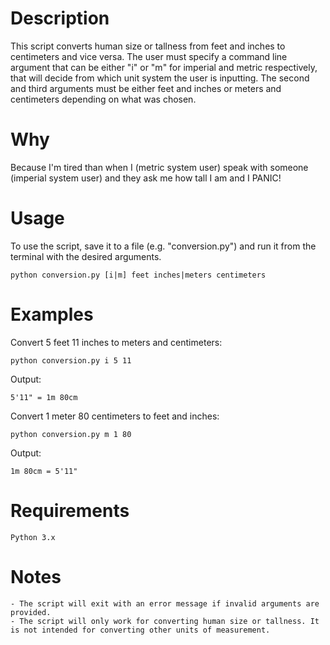 # Description
This script converts human size or tallness from feet and inches to centimeters and vice versa. The user must specify a command line argument that can be either "i" or "m" for imperial and metric respectively, that will decide from which unit system the user is inputting. The second and third arguments must be either feet and inches or meters and centimeters depending on what was chosen.

# Why
Because I'm tired than when I (metric system user) speak with someone (imperial system user) and they ask me how tall I am and I PANIC!

# Usage
To use the script, save it to a file (e.g. "conversion.py") and run it from the terminal with the desired arguments.

    python conversion.py [i|m] feet inches|meters centimeters

# Examples
Convert 5 feet 11 inches to meters and centimeters:

    python conversion.py i 5 11

Output:

    5'11" = 1m 80cm

Convert 1 meter 80 centimeters to feet and inches:

    python conversion.py m 1 80

Output:

    1m 80cm = 5'11"

# Requirements

    Python 3.x

# Notes

    - The script will exit with an error message if invalid arguments are provided.
    - The script will only work for converting human size or tallness. It is not intended for converting other units of measurement.
